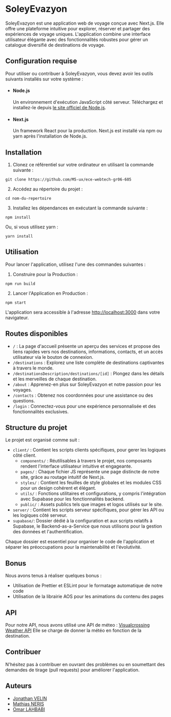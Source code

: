 # SoleyEvazyon

SoleyEvazyon est une application web de voyage conçue avec Next.js. Elle offre une plateforme intuitive pour explorer, réserver et partager des expériences de voyage uniques. L'application combine une interface utilisateur élégante avec des fonctionnalités robustes pour gérer un catalogue diversifié de destinations de voyage.

## Configuration requise

Pour utiliser ou contribuer à SoleyEvazyon, vous devez avoir les outils suivants installés sur votre système :

- #### Node.js
  Un environnement d'exécution JavaScript côté serveur. Téléchargez et installez-le depuis [le site officiel de Node.js](https://nodejs.org/).
- #### Next.js
  Un framework React pour la production. Next.js est installé via npm ou yarn après l'installation de Node.js.

## Installation

1. Clonez ce référentiel sur votre ordinateur en utilisant la commande suivante :

```
git clone https://github.com/M5-ux/ece-webtech-gr06-605
```

2. Accédez au répertoire du projet :

```
cd nom-du-repertoire
```

3. Installez les dépendances en exécutant la commande suivante :

```
npm install
```

Ou, si vous utilisez yarn :

```
yarn install
```

## Utilisation

Pour lancer l'application, utilisez l'une des commandes suivantes :

1. Construire pour la Production :

```
npm run build
```

2. Lancer l'Application en Production :

```
npm start
```

L'application sera accessible à l'adresse [http://localhost:3000](http://localhost:3000) dans votre navigateur.

## Routes disponibles

- `/` : La page d'accueil présente un aperçu des services et propose des liens rapides vers nos destinations, informations, contacts, et un accès utilisateur via le bouton de connexion.
- `/destinations` : Explorez une liste complète de destinations captivantes à travers le monde.
- `/destinationsDescription/destinations/[id]` : Plongez dans les détails et les merveilles de chaque destination.
- `/about` : Apprenez-en plus sur SoleyEvazyon et notre passion pour les voyages.
- `/contacts` : Obtenez nos coordonnées pour une assistance ou des questions.
- `/login` : Connectez-vous pour une expérience personnalisée et des fonctionnalités exclusives.

## Structure du projet

Le projet est organisé comme suit :

- `client/` : Contient les scripts clients spécifiques, pour gerer les logiques côté client.
  - `components/` : Réutilisables à travers le projet, nos composants rendent l'interface utilisateur intuitive et engageante.
  - `pages/` : Chaque fichier JS représente une page distincte de notre site, grâce au routage intuitif de Next.js.
  - `styles/` : Contient les feuilles de style globales et les modules CSS pour un design cohérent et élégant.
  - `utils/` : Fonctions utilitaires et configurations, y compris l'intégration avec Supabase pour les fonctionnalités backend.
  - `public/` : Assets publics tels que images et logos utilisés sur le site.
- `server/` : Contient les scripts serveur spécifiques, pour gérer les API ou les logiques côté serveur.
- `supabase/`: Dossier dédié à la configuration et aux scripts relatifs à Supabase, le Backend-as-a-Service que nous utilisons pour la gestion des données et l'authentification.

Chaque dossier est essentiel pour organiser le code de l'application et séparer les préoccupations pour la maintenabilité et l'évolutivité.

## Bonus

Nous avons tenus à réaliser quelques bonus :

- Utilisation de Prettier et ESLint pour le formatage automatique de notre code
- Utilisation de la librairie AOS pour les animations du contenu des pages

## API

Pour notre API, nous avons utilisé une API de méteo : [Visualcrossing Weather API](https://www.visualcrossing.com/weather-api)
Elle se charge de donner la météo en fonction de la destination.

## Contribuer

N'hésitez pas à contribuer en ouvrant des problèmes ou en soumettant des demandes de tirage (pull requests) pour améliorer l'application.

## Auteurs

- [Jonathan VELIN](https://github.com/jonathan971)
- [Mathias NERIS](https://github.com/M5-ux)
- [Omar LAHBABI](https://github.com/omar2929)
